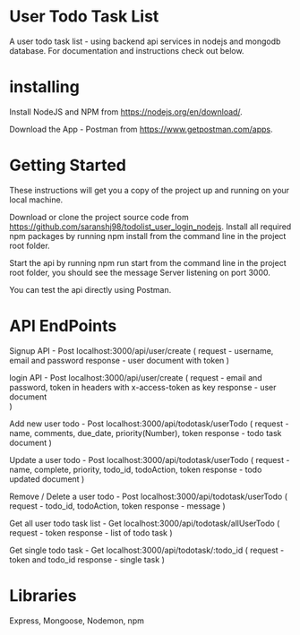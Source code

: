 # User Todo Task List
A user todo task list - using backend api services in nodejs and mongodb database. For documentation and instructions check out below.

# installing
Install NodeJS and NPM from  https://nodejs.org/en/download/.

Download the App - Postman from https://www.getpostman.com/apps.

# Getting Started
These instructions will get you a copy of the project up and running on your local machine.

Download or clone the project source code from https://github.com/saranshj98/todolist_user_login_nodejs.
Install all required npm packages by running npm install from the command line in the project root folder.

Start the api by running npm run start from the command line in the project root folder, you should see the message Server listening on port 3000.

You can test the api directly using Postman.

# API EndPoints
Signup API  -
Post localhost:3000/api/user/create
(   request - username, email and password 
    response - user document with token     )


login API   -
Post localhost:3000/api/user/create
(   request - email and password, token in headers with x-access-token as key
    response - user document    
)


Add new user todo - 
Post localhost:3000/api/todotask/userTodo
( 
    request - name, comments, due_date, priority(Number), token
    response - todo task document
)


Update a user todo - 
Post localhost:3000/api/todotask/userTodo
(
    request - name, complete, priority, todo_id, todoAction, token
    response - todo updated document
)


Remove / Delete a user todo - 
Post localhost:3000/api/todotask/userTodo
(
    request - todo_id, todoAction, token
    response - message
)


Get all user todo task list - 
Get localhost:3000/api/todotask/allUserTodo
(
    request - token
    response - list of todo task
)

Get single todo task - 
Get localhost:3000/api/todotask/:todo_id
(
    request - token and todo_id
    response - single task
)

# Libraries
Express, Mongoose, Nodemon, npm